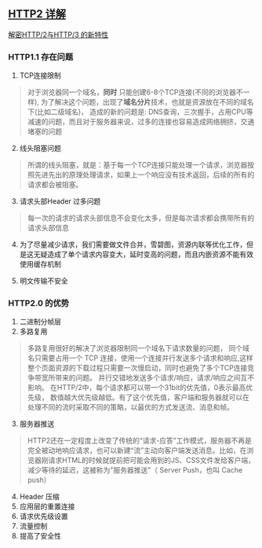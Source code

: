 ## [HTTP2 详解](https://juejin.im/post/5b88a4f56fb9a01a0b31a67e)
   [解密HTTP/2与HTTP/3 的新特性](https://juejin.im/post/5d9abde7e51d4578110dc77f?utm_source=gold_browser_extension)
### HTTP1.1 存在问题
1. TCP连接限制

>对于浏览器同一个域名，**同时** 只能创建6-8个TCP连接(不同的浏览器不一样), 为了解决这个问题，出现了**域名分片**技术，也就是资源放在不同的域名下(比如二级域名)， 造成的新的问题是: DNS查询，三次握手，占用CPU等减速的问题，而且对于服务器来说，过多的连接也容易造成网络拥挤，交通堵塞的问题

2. 线头阻塞问题

> 所谓的线头阻塞，就是：基于每一个TCP连接只能处理一个请求，浏览器按照先进先出的原理处理请求，如果上一个响应没有技术返回，后续的所有的请求都会被阻塞。

3. 请求头部Header 过多问题

> 每一次的请求的请求头部信息不会变化太多，但是每次请求都会携带所有的请求头部信息

4. 为了尽量减少请求，我们需要做文件合并，雪碧图，资源内联等优化工作，但是这无疑造成了单个请求内容变大，延时变高的问题，而且内嵌资源不能有效使用缓存机制

5. 明文传输不安全

### HTTP2.0 的优势

1. 二进制分帧层
2. 多路复用
> 多路复用很好的解决了浏览器限制同一个域名下请求数量的问题，
> 同个域名只需要占用一个 TCP 连接，使用一个连接并行发送多个请求和响应,这样整个页面资源的下载过程只需要一次慢启动，同时也避免了多个TCP连接竞争带宽所带来的问题。
并行交错地发送多个请求/响应，请求/响应之间互不影响。
在HTTP/2中，每个请求都可以带一个31bit的优先值，0表示最高优先级， 数值越大优先级越低。有了这个优先值，客户端和服务器就可以在处理不同的流时采取不同的策略，以最优的方式发送流、消息和帧。
 
3. 服务器推送
> HTTP2还在一定程度上改变了传统的“请求-应答”工作模式，服务器不再是完全被动地响应请求，也可以新建“流”主动向客户端发送消息。比如，在浏览器刚请求HTML的时候就提前把可能会用到的JS、CSS文件发给客户端，减少等待的延迟，这被称为"服务器推送"（ Server Push，也叫 Cache push）
4. Header 压缩
5. 应用层的重置连接
6. 请求优先级设置
7. 流量控制
8. 提高了安全性
 